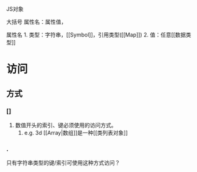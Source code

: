 
JS对象

大括号
属性名：属性值，

属性名
	1. 类型：字符串，[[Symbol]]，引用类型([[Map]])
	2. 值：任意[[数据类型]] 

# 访问
## 方式
### []
1. 数值开头的索引、键必须使用的访问方式。
	1. e.g. 3d
[[Array|数组]]是一种[[类列表对象]] 
### .
只有字符串类型的键/索引可使用这种方式访问？